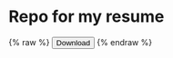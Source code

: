 # Repo for my resume
{% raw %}
<button onclick="window.open('./Rohan_Rajput_Resume.pdf')">Download</button>
{% endraw %}

